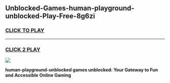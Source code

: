 
## Unblocked-Games-human-playground-unblocked-Play-Free-8g6zi
<h3>
<a href="https://premium76.site?title=human-playground-unblocked&ref=18A1">CLICK TO PLAY</a></h3>
<hr>

<h3>
<a href="https://premium76.site?title=human-playground-unblocked&ref=18A1">CLICK 2 PLAY</a>
  
</h3>

<a href="https://premium76.site?title=human-playground-unblocked&ref=18A1"><img src="https://clearcache.store/games.png"></a>


**human-playground-unblocked games unblocked: Your Gateway to Fun and Accessible Online Gaming**
